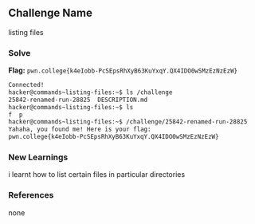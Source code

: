 ## Challenge Name
listing files

### Solve
**Flag:** `pwn.college{k4eIobb-PcSEpsRhXyB63KuYxqY.QX4IDO0wSMzEzNzEzW}`

```bash
Connected!
hacker@commands~listing-files:~$ ls /challenge
25842-renamed-run-28825  DESCRIPTION.md
hacker@commands~listing-files:~$ ls
f  p
hacker@commands~listing-files:~$ /challenge/25842-renamed-run-28825
Yahaha, you found me! Here is your flag:
pwn.college{k4eIobb-PcSEpsRhXyB63KuYxqY.QX4IDO0wSMzEzNzEzW}
```

### New Learnings
i learnt how to list certain files in particular directories

### References 
none
